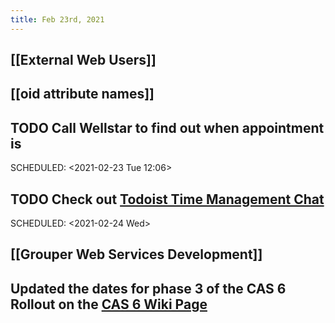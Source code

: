 ```yaml
---
title: Feb 23rd, 2021
---
```


## [[External Web Users]]
## [[oid attribute names]]
## TODO Call Wellstar to find out when appointment is
SCHEDULED: <2021-02-23 Tue 12:06>
## TODO Check out [Todoist Time Management Chat](https://twitter.com/todoist/status/1364243935380594689?s=21)
SCHEDULED: <2021-02-24 Wed>
## [[Grouper Web Services Development]]
## Updated the dates for phase 3 of the CAS 6 Rollout on the [CAS 6 Wiki Page](http://iamweb1.iam.gatech.edu/docs/services/CAS/cas-v6-upgrade/Home)
